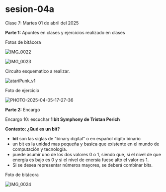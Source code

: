 # sesion-04a

Clase 7: Martes 01 de abril del 2025

**Parte 1:** Apuntes en clases y ejercicios realizado en clases

Fotos de bitácora

![IMG_0022](https://github.com/user-attachments/assets/0e71e65d-7aba-496f-bf89-402186629188)

![IMG_0023](https://github.com/user-attachments/assets/df5d65ef-1dfd-4b6d-bd78-90e26da2ebbd)

Circuito esquematico a realizar.

![atariPunk_v1](https://github.com/user-attachments/assets/2f6ac8c6-3eab-4bdf-8430-903407358d7c)

Foto de ejercicio

![PHOTO-2025-04-05-17-27-36](https://github.com/user-attachments/assets/3fda60bc-0e19-46e6-8896-d90f75f1e7bb)

**Parte 2:** Encargo

Encargo 10: escuchar **1 bit Symphony de Tristan Perich**

**Contexto: ¿Qué es un bit?**

- **bit** son las siglas de "binary digital" o en español digito binario
- un bit es la unidad mas pequeña y basica que existente en el mundo de computación y tecnología.
- puede asumir uno de los dos valores 0 o 1, siendo que, si el nivel de que energía es bajo es 0 y si el nivel de enersía fuese alto el valor es 1.
- Si se desea representar números mayores, se deberá combinar bits.

Foto de bitácora

![IMG_0024](https://github.com/user-attachments/assets/b6df0a77-42fd-4130-b444-d913b29174b1)
